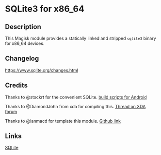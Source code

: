 # **SQLite3 for x86_64**

## Description

This Magisk module provides a statically linked and stripped `sqlite3` binary for x86_64 devices.

## Changelog

https://www.sqlite.org/changes.html

## Credits

Thanks to @stockrt for the convenient SQLite. [build scripts for Android](https://github.com/stockrt/sqlite3-android)

Thanks to @DiamondJohn from xda for compiling this. [Thread on XDA forum](https://forum.xda-developers.com/t/new-sqlite3-binary-v3-44-0-for-all-devices.4273049/)

Thanks to @ianmacd for template this module. [Github link](https://github.com/ianmacd/SQLite3)

## Links
[SQLite](https://www.sqlite.org/)
